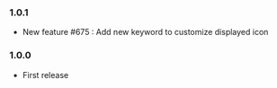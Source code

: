 ### 1.0.1
* New feature #675 : Add new keyword to customize displayed icon 
### 1.0.0
* First release
